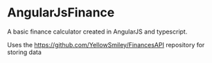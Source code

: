 # AngularJsFinance
A basic finance calculator created in AngularJS and typescript.

Uses the https://github.com/YellowSmiley/FinancesAPI repository for storing data
